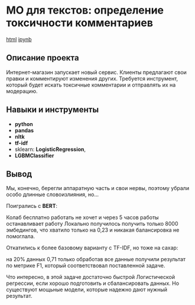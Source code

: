 # МО для текстов: определение токсичности комментариев

[html](https://github.com/TomashA1980/Portfolio_All_Practicum_Projects/blob/main/ML_for_texts/ML_for_texts.html)    [ipynb](https://github.com/TomashA1980/Portfolio_All_Practicum_Projects/blob/main/ML_for_texts/ML_for_texts.ipynb)

## Описание проекта

Интернет-магазин запускает новый сервис. Клиенты предлагают свои правки и комментируют изменения других. 
Требуется инструмент, который будет искать токсичные комментарии и отправлять их на модерацию.


## Навыки и инструменты

- **python**
- **pandas**
- **nltk**
- **tf-idf**
- sklearn: **LogisticRegression**,
- **LGBMClassifier**



## Вывод
Мы, конечно, берегли аппаратную часть и свои нервы, поэтому убрали особо длинные словоизлияния, но...

Поигрались с **BERT**:

Колаб бесплатно работать не хочет и через 5 часов работы останавливает работу
Локально получилось получить только 8000 эмбедингов, что хватило только на 0,23 и никакая балансировка не помоглала.

Откатились к более базовому варианту с TF-IDF, но тоже на сахар:

на 20% данных 0,71
только обработав все данные получили результат по метрике F1, который соответствовал поставленной задаче.

Что интересно, в этой задаче достаточно быстрой Логистической регрессии, если хорошо подготовить и сбалансировать данных. Но существуют мощьные модели, которые надежно дают нужный результат.
